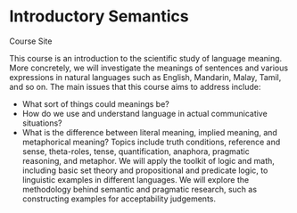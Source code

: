 # Introductory Semantics
Course Site

This course is an introduction to the scientific study of language meaning. More concretely, we will investigate the meanings of sentences and various expressions in natural languages such as English, Mandarin, Malay, Tamil, and so on. The main issues that this course aims to address include: 
- What sort of things could meanings be? 
- How do we use and understand language in actual communicative situations?
- What is the difference between literal meaning, implied meaning, and metaphorical meaning? 
Topics include truth conditions, reference and sense, theta-roles, tense, quantification, anaphora, pragmatic reasoning, and metaphor.  We will apply the toolkit of logic and math, including basic set theory and propositional and predicate logic, to linguistic examples in different languages. We will explore the methodology behind semantic and pragmatic research, such as constructing examples for acceptability judgements.

